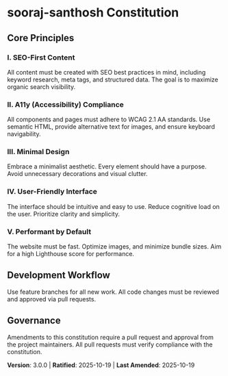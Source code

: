 <!--
Sync Impact Report:
- Version change: 2.0.0 -> 3.0.0
- List of modified principles:
  - Consistent User Experience -> Minimal Design
  - Technology Stack -> User-Friendly Interface
- Added sections: None
- Removed sections:
  - Technology Stack
- Templates requiring updates:
  - ✅ .specify/templates/plan-template.md
  - ✅ .specify/templates/spec-template.md
  - ✅ .specify/templates/tasks-template.md
- Follow-up TODOs: None
-->
# sooraj-santhosh Constitution

## Core Principles

### I. SEO-First Content
All content must be created with SEO best practices in mind, including keyword research, meta tags, and structured data. The goal is to maximize organic search visibility.

### II. A11y (Accessibility) Compliance
All components and pages must adhere to WCAG 2.1 AA standards. Use semantic HTML, provide alternative text for images, and ensure keyboard navigability.

### III. Minimal Design
Embrace a minimalist aesthetic. Every element should have a purpose. Avoid unnecessary decorations and visual clutter.

### IV. User-Friendly Interface
The interface should be intuitive and easy to use. Reduce cognitive load on the user. Prioritize clarity and simplicity.

### V. Performant by Default
The website must be fast. Optimize images, and minimize bundle sizes. Aim for a high Lighthouse score for performance.

## Development Workflow

Use feature branches for all new work. All code changes must be reviewed and approved via pull requests.

## Governance

Amendments to this constitution require a pull request and approval from the project maintainers. All pull requests must verify compliance with the constitution.

**Version**: 3.0.0 | **Ratified**: 2025-10-19 | **Last Amended**: 2025-10-19

